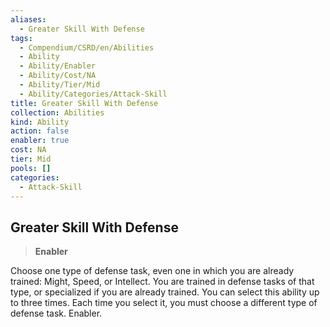 ```yaml
---
aliases:
  - Greater Skill With Defense
tags:
  - Compendium/CSRD/en/Abilities
  - Ability
  - Ability/Enabler
  - Ability/Cost/NA
  - Ability/Tier/Mid
  - Ability/Categories/Attack-Skill
title: Greater Skill With Defense
collection: Abilities
kind: Ability
action: false
enabler: true
cost: NA
tier: Mid
pools: []
categories:
  - Attack-Skill
---
```

## Greater Skill With Defense  
>**Enabler**
  
Choose one type of defense task, even one in which you are already trained: Might, Speed, or Intellect. You are trained in defense tasks of that type, or specialized if you are already trained. You can select this ability up to three times. Each time you select it, you must choose a different type of defense task. Enabler.